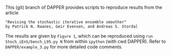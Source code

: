 This (git) branch of DAPPER provides scripts to reproduce results from the article


    "Revising the stochastic iterative ensemble smoother"
    by Patrick N. Raanes, Geir Evensen, and Andreas S. Stordal


The results are given by `Figure 1`,
which can be reproduced using
`run Stoch_iEnS/bench_L95.py N`
from within `ipython` (with cwd DAPPER).
Refer to `DAPPER/example_3.py` for more detailed code comments.
